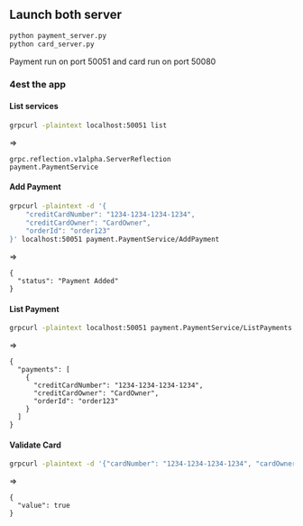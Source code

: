 ## Launch both server 
```bash
python payment_server.py
python card_server.py
```

Payment run on port 50051 and card run on port 50080

### 4est the app  
#### List services
```bash
grpcurl -plaintext localhost:50051 list
```
=>
```
grpc.reflection.v1alpha.ServerReflection
payment.PaymentService
```
#### Add Payment
```bash
grpcurl -plaintext -d '{                                            
    "creditCardNumber": "1234-1234-1234-1234",
    "creditCardOwner": "CardOwner",
    "orderId": "order123"
}' localhost:50051 payment.PaymentService/AddPayment
```
=>
```
{
  "status": "Payment Added"
}
```

#### List Payment
```bash
grpcurl -plaintext localhost:50051 payment.PaymentService/ListPayments
```
=>
```
{
  "payments": [
    {
      "creditCardNumber": "1234-1234-1234-1234",
      "creditCardOwner": "CardOwner",
      "orderId": "order123"
    }
  ]
}
```
#### Validate Card
```bash
grpcurl -plaintext -d '{"cardNumber": "1234-1234-1234-1234", "cardOwner": "CardOwner"}'  localhost:50080 card.CardService.validateCard
```
=>
```
{
  "value": true
}
```

